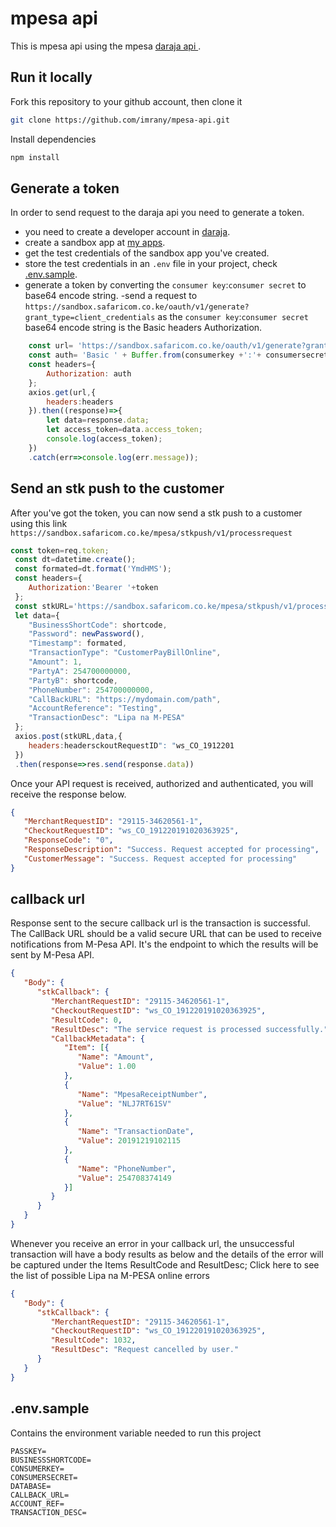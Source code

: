# mpesa api
This is mpesa api using the mpesa [daraja api
](https://developer.safaricom.co.ke/).

## Run it locally
Fork this repository to your github account, then clone it
```bash
git clone https://github.com/imrany/mpesa-api.git
```
Install dependencies
```bash
npm install
``` 

## Generate a token

In order to send request to the daraja api you need to generate a token.
- you need to create a developer account in [daraja](https://developer.safaricom.co.ke).
- create a sandbox app at [my apps](https://developer.safaricom.co.ke/MyApps).
- get the test credentials of the sandbox app you've created.
- store the test credentials in an `.env` file in your project, check [.env.sample](./.env.sample).
- generate a token by converting the `consumer key`:`consumer secret` to base64 encode string.
-send a request to `https://sandbox.safaricom.co.ke/oauth/v1/generate?grant_type=client_credentials` as the `consumer key`:`consumer secret` base64 encode string is the Basic  headers Authorization.

```javascript
    const url= 'https://sandbox.safaricom.co.ke/oauth/v1/generate?grant_type=client_credentials';
    const auth= 'Basic ' + Buffer.from(consumerkey +':'+ consumersecret).toString('base64'); 
    const headers={ 
        Authorization: auth 
    };
    axios.get(url,{
        headers:headers
    }).then((response)=>{
        let data=response.data;
        let access_token=data.access_token;
        console.log(access_token);
    })
    .catch(err=>console.log(err.message));
```

## Send an stk push to the customer
After you've got the token, you can now send a stk push to a customer using this link
`https://sandbox.safaricom.co.ke/mpesa/stkpush/v1/processrequest`


```javascript
const token=req.token;
 const dt=datetime.create();
 const formated=dt.format('YmdHMS');
 const headers={
    Authorization:'Bearer '+token
 };
 const stkURL='https://sandbox.safaricom.co.ke/mpesa/stkpush/v1/processrequest';
 let data={
    "BusinessShortCode": shortcode,
    "Password": newPassword(),
    "Timestamp": formated,
    "TransactionType": "CustomerPayBillOnline",
    "Amount": 1,
    "PartyA": 254700000000,
    "PartyB": shortcode,
    "PhoneNumber": 254700000000,
    "CallBackURL": "https://mydomain.com/path",
    "AccountReference": "Testing",
    "TransactionDesc": "Lipa na M-PESA" 
 };
 axios.post(stkURL,data,{
    headers:headersckoutRequestID": "ws_CO_1912201
 })
 .then(response=>res.send(response.data))
```

Once your API request is received, authorized and authenticated, you will receive the response below.
```json
{    
   "MerchantRequestID": "29115-34620561-1",    
   "CheckoutRequestID": "ws_CO_191220191020363925",    
   "ResponseCode": "0",    
   "ResponseDescription": "Success. Request accepted for processing",    
   "CustomerMessage": "Success. Request accepted for processing"
}
```


## callback url
Response sent to the secure callback url is the transaction is successful.
The CallBack URL should be a valid secure URL that can be used to receive notifications from M-Pesa API. It's the endpoint to which the results will be sent by M-Pesa API.
```json
{    
   "Body": {        
      "stkCallback": {            
         "MerchantRequestID": "29115-34620561-1",            
         "CheckoutRequestID": "ws_CO_191220191020363925",            
         "ResultCode": 0,            
         "ResultDesc": "The service request is processed successfully.",            
         "CallbackMetadata": {                
            "Item": [{                        
               "Name": "Amount",                        
               "Value": 1.00                    
            },                    
            {                        
               "Name": "MpesaReceiptNumber",                        
               "Value": "NLJ7RT61SV"                    
            },                    
            {                        
               "Name": "TransactionDate",                        
               "Value": 20191219102115                    
            },                    
            {                        
               "Name": "PhoneNumber",                        
               "Value": 254708374149                    
            }]            
         }        
      }    
   }
}
```
Whenever you receive an error in your callback url, the unsuccessful transaction will have a body results as below and the details of the error will be captured under the Items ResultCode and ResultDesc; Click here to see the list of possible Lipa na M-PESA online errors
```json
{    
   "Body": {
      "stkCallback": {
         "MerchantRequestID": "29115-34620561-1",
         "CheckoutRequestID": "ws_CO_191220191020363925",
         "ResultCode": 1032,
         "ResultDesc": "Request cancelled by user."
      }
   }
}
```

## .env.sample
Contains the environment variable needed to run this project
```
PASSKEY=
BUSINESSSHORTCODE=
CONSUMERKEY=
CONSUMERSECRET=
DATABASE=
CALLBACK_URL=
ACCOUNT_REF=
TRANSACTION_DESC=
``` 